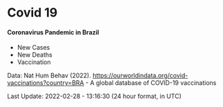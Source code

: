 # Covid 19

#### Coronavirus Pandemic in Brazil

- New Cases
- New Deaths
- Vaccination

Data: Nat Hum Behav (2022). https://ourworldindata.org/covid-vaccinations?country=BRA - A global database of COVID-19 vaccinations

Last Update: 2022-02-28 - 13:16:30 (24 hour format, in UTC)
